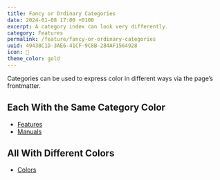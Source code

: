 ```yaml
---
title: Fancy or Ordinary Categories
date: 2024-01-08 17:00 +0100
excerpt: A category index can look very differently.
category: Features
permalink: /feature/fancy-or-ordinary-categories
uuid: 49438C1D-3AE6-41CF-9C8B-284AF1564928
icon: 🎩
theme_color: gold
---
```

Categories can be used to express color in different ways via the page’s frontmatter.

## Each With the Same Category Color

- [Features](/category/features/)
- [Manuals](/category/manuals/)

## All With Different Colors

- [Colors](/category/colors/)
